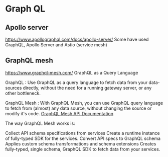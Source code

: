 # Graph QL

## Apollo server
https://www.apollographql.com/docs/apollo-server/
Some have used GraphQL, Apollo Server and Astio (service mesh)

## GraphQL mesh
https://www.graphql-mesh.com/
GraphQL as a Query Language

GraphQL
: Use GraphQL as a query language to fetch data from your data-sources directly, without the need for a running gateway server, or any other bottleneck.

GraphQL Mesh
: With GraphQL Mesh, you can use GraphQL query language to fetch from (almost) any data source, without changing the source or modify it's code. [GraphQL Mesh API Documentation](https://www.graphql-mesh.com/docs/getting-started/introduction)

The way GraphQL Mesh works is:

Collect API schema specifications from services
Create a runtime instance of fully-typed SDK for the services.
Convert API specs to GraphQL schema
Applies custom schema transformations and schema extensions
Creates fully-typed, single schema, GraphQL SDK to fetch data from your services.
